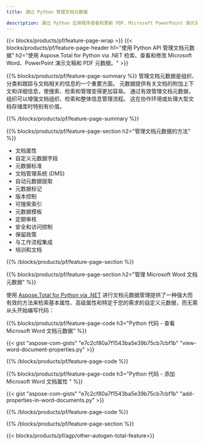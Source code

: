 ```yaml
---
title: 通过 Python 管理文档元数据 

description: 通过 Python 应用程序查看和更新 PDF、Microsoft PowerPoint 演示文稿和 Word 文档元数据。
---
```


{{< blocks/products/pf/feature-page-wrap >}}
{{< blocks/products/pf/feature-page-header h1="使用 Python API 管理文档元数据" h2="使用 Aspose.Total for Python via .NET 检索、查看和修改 Microsoft Word、PowerPoint 演示文稿和 PDF 元数据。" >}}

{{% blocks/products/pf/feature-page-summary %}}
管理文档元数据是组织、分类和跟踪与文档相关的信息的一个重要方面。 元数据提供有关文档的附加上下文和详细信息，使搜索、检索和管理变得更加容易。 通过有效管理文档元数据，组织可以增强文档组织、检索和整体信息管理流程。 这在协作环境或处理大型文档存储库时特别有价值。

{{% /blocks/products/pf/feature-page-summary  %}}

{{% blocks/products/pf/feature-page-section  h2="管理文档元数据的方法" %}}

- 文档属性 
- 自定义元数据字段 
- 元数据标准 
- 文档管理系统 (DMS) 
- 自动元数据提取 
- 元数据标记 
- 版本控制 
- 可搜索索引 
- 元数据模板 
- 定期审核 
- 安全和访问控制 
- 保留政策 
- 与工作流程集成 
- 培训和文档

{{% /blocks/products/pf/feature-page-section %}}

{{% blocks/products/pf/feature-page-section  h2="管理 Microsoft Word 文档元数据" %}}

使用 [Aspose.Total for Python via .NET](https://products.aspose.com/total/python-net/) 进行文档元数据管理提供了一种强大而有效的方法来检索基本属性、高级属性和特定于您的需求的自定义元数据，而无需从头开始编写代码：

{{% blocks/products/pf/feature-page-code h3="Python 代码 - 查看 Microsoft Word 文档元数据" %}}

{{< gist "aspose-com-gists" "e7c2cf80a7f1543ba5e39b75cb7cbf1b" "view-word-document-properties.py" >}}

{{% /blocks/products/pf/feature-page-code  %}}

{{% blocks/products/pf/feature-page-code h3="Python 代码 - 添加 Microsoft Word 文档属性 " %}}

{{< gist "aspose-com-gists" "e7c2cf80a7f1543ba5e39b75cb7cbf1b" "add-properties-in-word-documents.py" >}}

{{% /blocks/products/pf/feature-page-code  %}}

{{% /blocks/products/pf/feature-page-section %}}

{{< blocks/products/pf/agp/other-autogen-total-feature>}}